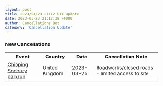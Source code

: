 ```yaml
---
layout: post
title: 2023/03/23 21:12 UTC Update
date: 2023-03-23 21:12:38 +0000
author: Cancellations Bot
category: 'Cancellation Update'
---
```


<h3>New Cancellations</h3>
<div class='hscrollable'>
<table style='width: 100%'>
    <tr>
        <th>Event</th>
        <th>Country</th>
        <th>Date</th>
        <th>Cancellation Note</th>
    </tr>
    <tr>
        <td><a href="https://www.parkrun.org.uk/chippingsodbury">Chipping Sodbury parkrun</a></td>
        <td>United Kingdom</td>
        <td>2023-03-25</td>
        <td>Roadworks/closed roads - limited access to site</td>
    </tr>
</table>
</div>
